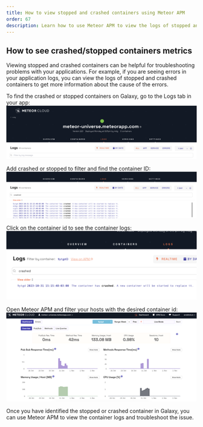 ```yaml
---
title: How to view stopped and crashed containers using Meteor APM
order: 67
description: Learn how to use Meteor APM to view the logs of stopped and crashed containers
---
```


<h2 id="apm-data">How to see crashed/stopped containers metrics</h2>

Viewing stopped and crashed containers can be helpful for troubleshooting problems with your applications. For example, if you are seeing errors in your application logs, you can view the logs of stopped and crashed containers to get more information about the cause of the errors.

To find the crashed or stopped containers on Galaxy, go to the Logs tab in your app:
![Alt text](image-1.png)

Add crashed or stopped to filter and find the container ID:
![Alt text](image-2.png)

Click on the container id to see the container logs:
![Alt text](image-3.png)

Open Meteor APM and filter your hosts with the desired container id:
![Alt text](image-4.png)

Once you have identified the stopped or crashed container in Galaxy, you can use Meteor APM to view the container logs and troubleshoot the issue.
